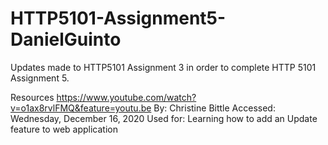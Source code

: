 # HTTP5101-Assignment5-DanielGuinto

Updates made to HTTP5101 Assignment 3 in order to complete HTTP 5101 Assignment 5.

Resources 
https://www.youtube.com/watch?v=o1ax8rvlFMQ&feature=youtu.be
By: Christine Bittle 
Accessed: Wednesday, December 16, 2020 
Used for: Learning how to add an Update feature to web application
